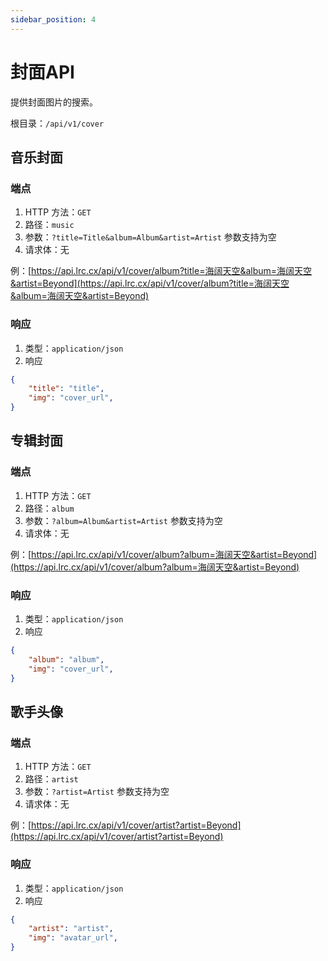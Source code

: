 ```yaml
---
sidebar_position: 4
---
```


# 封面API

提供封面图片的搜索。

根目录：`/api/v1/cover`

## 音乐封面

### 端点

1. HTTP 方法：`GET`
2. 路径：`music`
3. 参数：`?title=Title&album=Album&artist=Artist`  参数支持为空
4. 请求体：无

例：[https://api.lrc.cx/api/v1/cover/album?title=海阔天空&album=海阔天空&artist=Beyond](https://api.lrc.cx/api/v1/cover/album?title=海阔天空&album=海阔天空&artist=Beyond)

### 响应

1. 类型：`application/json`
2. 响应

```json
{
    "title": "title",
    "img": "cover_url",
}
```

## 专辑封面

### 端点

1. HTTP 方法：`GET`
2. 路径：`album`
3. 参数：`?album=Album&artist=Artist`  参数支持为空
4. 请求体：无

例：[https://api.lrc.cx/api/v1/cover/album?album=海阔天空&artist=Beyond](https://api.lrc.cx/api/v1/cover/album?album=海阔天空&artist=Beyond)

### 响应

1. 类型：`application/json`
2. 响应

```json
{
    "album": "album",
    "img": "cover_url",
}
```

## 歌手头像

### 端点

1. HTTP 方法：`GET`
2. 路径：`artist`
3. 参数：`?artist=Artist`  参数支持为空
4. 请求体：无

例：[https://api.lrc.cx/api/v1/cover/artist?artist=Beyond](https://api.lrc.cx/api/v1/cover/artist?artist=Beyond)

### 响应

1. 类型：`application/json`
2. 响应

```json
{
    "artist": "artist",
    "img": "avatar_url",
}
```
